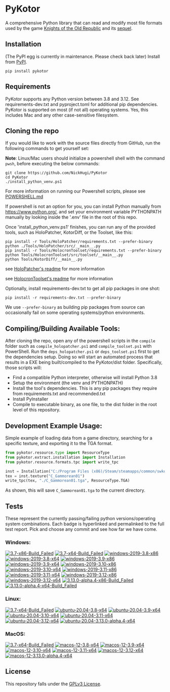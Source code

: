 
PyKotor
=======
A comprehensive Python library that can read and modify most file formats used by the game [Knights of the Old Republic](https://en.wikipedia.org/wiki/Star_Wars:_Knights_of_the_Old_Republic_(video_game)) and its [sequel](https://en.wikipedia.org/wiki/Star_Wars_Knights_of_the_Old_Republic_II:_The_Sith_Lords).

## Installation
(The PyPI egg is currently in maintenance. Please check back later) Install from [PyPI](https://pypi.org/project/PyKotor/).
```commandline
pip install pykotor
```

## Requirements
PyKotor supports any Python version between 3.8 and 3.12. See requirements-dev.txt and pyproject.toml for additional pip dependencies.
PyKotor is supported on most (if not all) operating systems. Yes, this includes Mac and any other case-sensitive filesystem.

## Cloning the repo
If you would like to work with the source files directly from GitHub, run the following commands to get yourself set:

**Note**: Linux/Mac users should initialize a powershell shell with the command `pwsh`, before executing the below commands:

```commandline
git clone https://github.com/NickHugi/PyKotor
cd PyKotor
./install_python_venv.ps1
```
For more information on running our Powershell scripts, please see [POWERSHELL.md](https://github.com/NickHugi/PyKotor/blob/master/POWERSHELL.md)

If powershell is not an option for you, you can install Python manually from https://www.python.org/, and set your environment variable PYTHONPATH manually by looking inside the '.env' file in the root of this repo.


Once 'install_python_venv.ps1' finishes, you can run any of the provided tools, such as HoloPatcher, KotorDiff, or the Toolset, like this:
```commandline
pip install -r Tools/HoloPatcher/requirements.txt --prefer-binary
python ./Tools/HoloPatcher/src/__main__.py
pip install -r Tools/HolocronToolset/requirements.txt --prefer-binary
python Tools/HolocronToolset/src/toolset/__main__.py
python Tools/KotorDiff/__main__.py
```

see [HoloPatcher's readme](https://github.com/NickHugi/PyKotor/tree/master/Tools/HoloPatcher#readme) for more information

see [HolocronToolset's readme](https://github.com/NickHugi/PyKotor/tree/master/Tools/HolocronToolset#readme) for more information

Optionally, install requirements-dev.txt to get all pip packages in one shot:
```commandline
pip install -r requirements-dev.txt --prefer-binary
```
We use `--prefer-binary` as building pip packages from source can occasionally fail on some operating systems/python environments.

## Compiling/Building Available Tools:
After cloning the repo, open any of the powershell scripts in the `compile` folder such as `compile_holopatcher.ps1` and `compile_toolset.ps1` with PowerShell. Run the `deps_holopatcher.ps1` or `deps_toolset.ps1` first to get the dependencies setup. Doing so will start an automated process that results in a EXE being built/compiled to the PyKotor/dist folder. Specifically, those scripts will:
- Find a compatible Python interpreter, otherwise will install Python 3.8
- Setup the environment (the venv and PYTHONPATH)
- Install the tool's dependencies. This is any pip packages they require from requirements.txt and recommended.txt
- Install PyInstaller
- Compile to executable binary, as one file, to the dist folder in the root level of this repository.


## Development Example Usage:
Simple example of loading data from a game directory, searching for a specific texture, and exporting it to the TGA format.
```python
from pykotor.resource.type import ResourceType
from pykotor.extract.installation import Installation
from pykotor.resource.formats.tpc import write_tpc

inst = Installation("C:/Program Files (x86)/Steam/steamapps/common/swkotor")
tex = inst.texture("C_Gammorean01")
write_tpc(tex, "./C_Gammorean01.tga", ResourceType.TGA)
```
As shown, this will save `C_Gammorean01.tga` to the current directory.

## Tests

These represent the currently passing/failing python versions/operating system combinations. Each badge is hyperlinked and permalinked to the full test report. Pick and choose any commit and see how far we have come.

### Windows:

<!-- WINDOWS-BADGES-START -->
[![3.7-x86-Build_Failed](https://img.shields.io/badge/3.7--x86_Build_Failed-lightgrey)](https://github.com/th3w1zard1/PyKotor/actions/runs/8058866335)
[![3.7-x64-Build_Failed](https://img.shields.io/badge/3.7--x64_Build_Failed-lightgrey)](https://github.com/th3w1zard1/PyKotor/actions/runs/8058866335)
[![windows-2019-3.8-x86](https://img.shields.io/badge/build-3.8--x86_Passed_631-brightgreen?style=plastic&logo=simple-icons&logoColor=%23FF5e34&label=Failing_631%2052&labelColor=%23c71818&color=%232f991a)](https://github.com/th3w1zard1/PyKotor/blob/22956d5910274a542b09797b2f13ab48382ac1da/tests/results/pytest_report_windows-2019_3.8_x86/pytest_report.html)
[![windows-2019-3.8-x64](https://img.shields.io/badge/build-3.8--x64_Passed_631-brightgreen?style=plastic&logo=simple-icons&logoColor=%23FF5e34&label=Failing_631%2052&labelColor=%23c71818&color=%232f991a)](https://github.com/th3w1zard1/PyKotor/blob/22956d5910274a542b09797b2f13ab48382ac1da/tests/results/pytest_report_windows-2019_3.8_x64/pytest_report.html)
[![windows-2019-3.9-x86](https://img.shields.io/badge/build-3.9--x86_Passed_631-brightgreen?style=plastic&logo=simple-icons&logoColor=%23FF5e34&label=Failing_631%2052&labelColor=%23c71818&color=%232f991a)](https://github.com/th3w1zard1/PyKotor/blob/22956d5910274a542b09797b2f13ab48382ac1da/tests/results/pytest_report_windows-2019_3.9_x86/pytest_report.html)
[![windows-2019-3.9-x64](https://img.shields.io/badge/build-3.9--x64_Passed_631-brightgreen?style=plastic&logo=simple-icons&logoColor=%23FF5e34&label=Failing_631%2052&labelColor=%23c71818&color=%232f991a)](https://github.com/th3w1zard1/PyKotor/blob/22956d5910274a542b09797b2f13ab48382ac1da/tests/results/pytest_report_windows-2019_3.9_x64/pytest_report.html)
[![windows-2019-3.10-x86](https://img.shields.io/badge/build-3.10--x86_Passed_631-brightgreen?style=plastic&logo=simple-icons&logoColor=%23FF5e34&label=Failing_631%2052&labelColor=%23c71818&color=%232f991a)](https://github.com/th3w1zard1/PyKotor/blob/22956d5910274a542b09797b2f13ab48382ac1da/tests/results/pytest_report_windows-2019_3.10_x86/pytest_report.html)
[![windows-2019-3.10-x64](https://img.shields.io/badge/build-3.10--x64_Passed_631-brightgreen?style=plastic&logo=simple-icons&logoColor=%23FF5e34&label=Failing_631%2052&labelColor=%23c71818&color=%232f991a)](https://github.com/th3w1zard1/PyKotor/blob/22956d5910274a542b09797b2f13ab48382ac1da/tests/results/pytest_report_windows-2019_3.10_x64/pytest_report.html)
[![windows-2019-3.11-x86](https://img.shields.io/badge/build-3.11--x86_Passed_631-brightgreen?style=plastic&logo=simple-icons&logoColor=%23FF5e34&label=Failing_631%2052&labelColor=%23c71818&color=%232f991a)](https://github.com/th3w1zard1/PyKotor/blob/22956d5910274a542b09797b2f13ab48382ac1da/tests/results/pytest_report_windows-2019_3.11_x86/pytest_report.html)
[![windows-2019-3.11-x64](https://img.shields.io/badge/build-3.11--x64_Passed_631-brightgreen?style=plastic&logo=simple-icons&logoColor=%23FF5e34&label=Failing_631%2052&labelColor=%23c71818&color=%232f991a)](https://github.com/th3w1zard1/PyKotor/blob/22956d5910274a542b09797b2f13ab48382ac1da/tests/results/pytest_report_windows-2019_3.11_x64/pytest_report.html)
[![windows-2019-3.12-x86](https://img.shields.io/badge/build-3.12--x86_Passed_631-brightgreen?style=plastic&logo=simple-icons&logoColor=%23FF5e34&label=Failing_631%2052&labelColor=%23c71818&color=%232f991a)](https://github.com/th3w1zard1/PyKotor/blob/22956d5910274a542b09797b2f13ab48382ac1da/tests/results/pytest_report_windows-2019_3.12_x86/pytest_report.html)
[![windows-2019-3.12-x64](https://img.shields.io/badge/build-3.12--x64_Passed_631-brightgreen?style=plastic&logo=simple-icons&logoColor=%23FF5e34&label=Failing_631%2052&labelColor=%23c71818&color=%232f991a)](https://github.com/th3w1zard1/PyKotor/blob/22956d5910274a542b09797b2f13ab48382ac1da/tests/results/pytest_report_windows-2019_3.12_x64/pytest_report.html)
[![3.13.0-alpha.4-x86-Build_Failed](https://img.shields.io/badge/3.13.0--alpha.4--x86_Build_Failed-lightgrey)](https://github.com/th3w1zard1/PyKotor/actions/runs/8058866335)
[![3.13.0-alpha.4-x64-Build_Failed](https://img.shields.io/badge/3.13.0--alpha.4--x64_Build_Failed-lightgrey)](https://github.com/th3w1zard1/PyKotor/actions/runs/8058866335)
<!-- WINDOWS-BADGES-END -->

### Linux:

<!-- LINUX-BADGES-START -->
[![3.7-x64-Build_Failed](https://img.shields.io/badge/3.7--x64_Build_Failed-lightgrey)](https://github.com/th3w1zard1/PyKotor/actions/runs/8058866335)
[![ubuntu-20.04-3.8-x64](https://img.shields.io/badge/build-3.8--x64_Passed_631-brightgreen?style=plastic&logo=simple-icons&logoColor=%23FF5e34&label=Failing_631%2052&labelColor=%23c71818&color=%232f991a)](https://github.com/th3w1zard1/PyKotor/blob/22956d5910274a542b09797b2f13ab48382ac1da/tests/results/pytest_report_ubuntu-20.04_3.8_x64/pytest_report.html)
[![ubuntu-20.04-3.9-x64](https://img.shields.io/badge/build-3.9--x64_Passed_631-brightgreen?style=plastic&logo=simple-icons&logoColor=%23FF5e34&label=Failing_631%2052&labelColor=%23c71818&color=%232f991a)](https://github.com/th3w1zard1/PyKotor/blob/22956d5910274a542b09797b2f13ab48382ac1da/tests/results/pytest_report_ubuntu-20.04_3.9_x64/pytest_report.html)
[![ubuntu-20.04-3.10-x64](https://img.shields.io/badge/build-3.10--x64_Passed_631-brightgreen?style=plastic&logo=simple-icons&logoColor=%23FF5e34&label=Failing_631%2052&labelColor=%23c71818&color=%232f991a)](https://github.com/th3w1zard1/PyKotor/blob/22956d5910274a542b09797b2f13ab48382ac1da/tests/results/pytest_report_ubuntu-20.04_3.10_x64/pytest_report.html)
[![ubuntu-20.04-3.11-x64](https://img.shields.io/badge/build-3.11--x64_Passed_631-brightgreen?style=plastic&logo=simple-icons&logoColor=%23FF5e34&label=Failing_631%2052&labelColor=%23c71818&color=%232f991a)](https://github.com/th3w1zard1/PyKotor/blob/22956d5910274a542b09797b2f13ab48382ac1da/tests/results/pytest_report_ubuntu-20.04_3.11_x64/pytest_report.html)
[![ubuntu-20.04-3.12-x64](https://img.shields.io/badge/build-3.12--x64_Passed_631-brightgreen?style=plastic&logo=simple-icons&logoColor=%23FF5e34&label=Failing_631%2052&labelColor=%23c71818&color=%232f991a)](https://github.com/th3w1zard1/PyKotor/blob/22956d5910274a542b09797b2f13ab48382ac1da/tests/results/pytest_report_ubuntu-20.04_3.12_x64/pytest_report.html)
[![ubuntu-20.04-3.13.0-alpha.4-x64](https://img.shields.io/badge/build-3.13.0--alpha.4--x64_Passed_33-brightgreen?style=plastic&logo=simple-icons&logoColor=%23FF5e34&label=Failing_33%2052&labelColor=%23c71818&color=%232f991a)](https://github.com/th3w1zard1/PyKotor/blob/22956d5910274a542b09797b2f13ab48382ac1da/tests/results/pytest_report_ubuntu-20.04_3.13.0-alpha.4_x64/pytest_report.html)
<!-- LINUX-BADGES-END -->

### MacOS:

<!-- MACOS-BADGES-START -->
[![3.7-x64-Build_Failed](https://img.shields.io/badge/3.7--x64_Build_Failed-lightgrey)](https://github.com/th3w1zard1/PyKotor/actions/runs/8058866335)
[![macos-12-3.8-x64](https://img.shields.io/badge/build-3.8--x64_Passed_627-brightgreen?style=plastic&logo=simple-icons&logoColor=%23FF5e34&label=Failing_627%2052&labelColor=%23c71818&color=%232f991a)](https://github.com/th3w1zard1/PyKotor/blob/22956d5910274a542b09797b2f13ab48382ac1da/tests/results/pytest_report_macos-12_3.8_x64/pytest_report.html)
[![macos-12-3.9-x64](https://img.shields.io/badge/build-3.9--x64_Passed_627-brightgreen?style=plastic&logo=simple-icons&logoColor=%23FF5e34&label=Failing_627%2052&labelColor=%23c71818&color=%232f991a)](https://github.com/th3w1zard1/PyKotor/blob/22956d5910274a542b09797b2f13ab48382ac1da/tests/results/pytest_report_macos-12_3.9_x64/pytest_report.html)
[![macos-12-3.10-x64](https://img.shields.io/badge/build-3.10--x64_Passed_627-brightgreen?style=plastic&logo=simple-icons&logoColor=%23FF5e34&label=Failing_627%2052&labelColor=%23c71818&color=%232f991a)](https://github.com/th3w1zard1/PyKotor/blob/22956d5910274a542b09797b2f13ab48382ac1da/tests/results/pytest_report_macos-12_3.10_x64/pytest_report.html)
[![macos-12-3.11-x64](https://img.shields.io/badge/build-3.11--x64_Passed_627-brightgreen?style=plastic&logo=simple-icons&logoColor=%23FF5e34&label=Failing_627%2052&labelColor=%23c71818&color=%232f991a)](https://github.com/th3w1zard1/PyKotor/blob/22956d5910274a542b09797b2f13ab48382ac1da/tests/results/pytest_report_macos-12_3.11_x64/pytest_report.html)
[![macos-12-3.12-x64](https://img.shields.io/badge/build-3.12--x64_Passed_627-brightgreen?style=plastic&logo=simple-icons&logoColor=%23FF5e34&label=Failing_627%2052&labelColor=%23c71818&color=%232f991a)](https://github.com/th3w1zard1/PyKotor/blob/22956d5910274a542b09797b2f13ab48382ac1da/tests/results/pytest_report_macos-12_3.12_x64/pytest_report.html)
[![macos-12-3.13.0-alpha.4-x64](https://img.shields.io/badge/build-3.13.0--alpha.4--x64_Passed_33-brightgreen?style=plastic&logo=simple-icons&logoColor=%23FF5e34&label=Failing_33%2052&labelColor=%23c71818&color=%232f991a)](https://github.com/th3w1zard1/PyKotor/blob/22956d5910274a542b09797b2f13ab48382ac1da/tests/results/pytest_report_macos-12_3.13.0-alpha.4_x64/pytest_report.html)
<!-- MACOS-BADGES-END -->

## License
This repository falls under the [GPLv3 License](https://github.com/NickHugi/PyKotor/blob/master/LICENSE).

